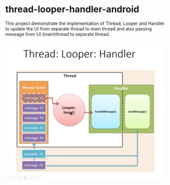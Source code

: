 # thread-looper-handler-android
This project demonstrate the implementation of Thread, Looper and Handler to update the UI from separate thread to main thread and also passing message from UI (main)thread to separate thread.

![alt text](https://raw.githubusercontent.com/firozanawar/thread-looper-handler-android/master/Thread-Handler-Looper-1.png)
